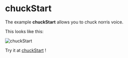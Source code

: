 # chuckStart

The example **chuckStart** allows you to chuck norris voice.

This looks like this:

 ![chuckStart](/img/examples/chuckStart.png) 

Try it at <a href='/../automation/loadexample/chuckStart' target='_blank'>chuckStart</a> !



